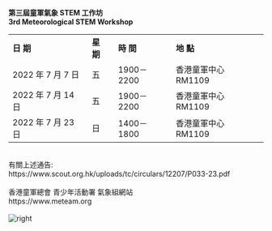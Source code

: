 

<B>第三屆童軍氣象 STEM 工作坊</B>
<br>
<B>3rd Meteorological STEM Workshop</B>
<br>
<table>
<tr><td><B>日 期</B></td><td><B>星 期</B></td><td><B>時 間</B></td><td><B>地 點</B></td>
</tr>
<tr><td>2022 年 7 月 7 日 </td><td>五 </td><td>1900－2200 </td><td>香港童軍中心 RM1109</td></tr>
<tr><td>2022 年 7 月 14 日 </td><td>五 </td><td>1900－2200 </td><td>香港童軍中心 RM1109</td></tr>
<tr><td>2022 年 7 月 23 日 </td><td>日 </td><td>1400－1800 </td><td>香港童軍中心 RM1109</td></tr>
</table>
<br>
有關上述通告:<br>
https://www.scout.org.hk/uploads/tc/circulars/12207/P033-23.pdf
<BR><BR>
香港童軍總會 青少年活動署 氣象組網站<BR>
https://www.meteam.org
<BR><BR>
<img src="https://www.meteam.org/1st_STEM2022/GithubWebpage/meteamlogoa.png" alt="right">
